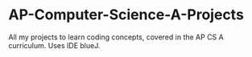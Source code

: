 # AP-Computer-Science-A-Projects
All my projects to learn coding concepts, covered in the AP CS A curriculum. Uses IDE blueJ.
